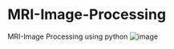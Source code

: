 # MRI-Image-Processing
MRI-Image Processing using python
![image](https://github.com/user-attachments/assets/b47b2b11-873f-4031-8a58-d31dd9681e16)

